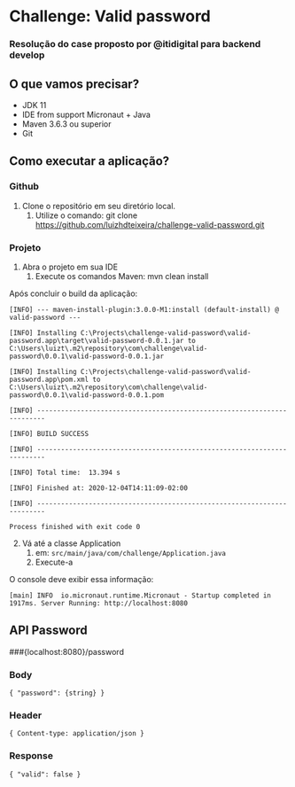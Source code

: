 # Challenge: Valid password
### Resolução do case proposto por @itidigital para backend develop

## O que vamos precisar?

* JDK 11
* IDE from support Micronaut + Java
* Maven 3.6.3 ou superior
* Git

## Como executar a aplicação?

### Github

1. Clone o repositório em seu diretório local.
    1. Utilize o comando: git clone https://github.com/luizhdteixeira/challenge-valid-password.git

### Projeto

1. Abra o projeto em sua IDE
    1. Execute os comandos Maven: mvn clean install
    
Após concluir o build da aplicação:

`[INFO] --- maven-install-plugin:3.0.0-M1:install (default-install) @ valid-password ---`

`[INFO] Installing C:\Projects\challenge-valid-password\valid-password.app\target\valid-password-0.0.1.jar to C:\Users\luizt\.m2\repository\com\challenge\valid-password\0.0.1\valid-password-0.0.1.jar`

`[INFO] Installing C:\Projects\challenge-valid-password\valid-password.app\pom.xml to C:\Users\luizt\.m2\repository\com\challenge\valid-password\0.0.1\valid-password-0.0.1.pom`

`[INFO] ------------------------------------------------------------------------`

`[INFO] BUILD SUCCESS`

`[INFO] ------------------------------------------------------------------------`

`[INFO] Total time:  13.394 s`

`[INFO] Finished at: 2020-12-04T14:11:09-02:00`

`[INFO] ------------------------------------------------------------------------`

`Process finished with exit code 0`

2. Vá até a classe Application
   1. em: `src/main/java/com/challenge/Application.java`
   2. Execute-a
   
O console deve exibir essa informação:

`[main] INFO  io.micronaut.runtime.Micronaut - Startup completed in 1917ms. Server Running: http://localhost:8080`

## API Password
###{localhost:8080}/password

### Body
`{ "password": {string} }`

### Header
`{ Content-type: application/json }`

### Response
`{ "valid": false }`
    




